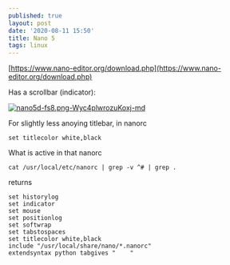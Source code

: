 ```yaml
---
published: true
layout: post
date: '2020-08-11 15:50'
title: Nano 5
tags: linux 
---
```

[https://www.nano-editor.org/download.php](https://www.nano-editor.org/download.php)

Has a scrollbar (indicator):

[![nano5d-fs8.png-Wyc4plwrozuKoxj-md](https://i.imgur.com/0sixJxsl.png)](https://i.imgur.com/0sixJxs.png)

For slightly less anoying titlebar, in nanorc

    set titlecolor white,black

What is active in that nanorc

    cat /usr/local/etc/nanorc | grep -v ^# | grep .
    
returns
    
    set historylog
    set indicator
    set mouse
    set positionlog
    set softwrap
    set tabstospaces
    set titlecolor white,black
    include "/usr/local/share/nano/*.nanorc"
    extendsyntax python tabgives "    "


